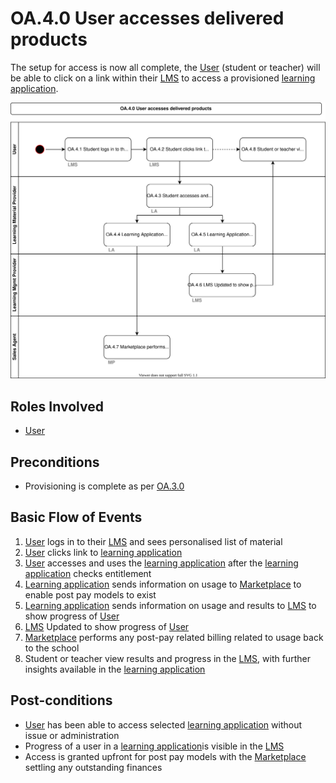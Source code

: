 # OA.4.0 User accesses delivered products

The setup for access is now all complete, the [User](../roles/user.md) (student or teacher) will be able to click on a link within their [LMS](../services/learning-management-system.md) to access a provisioned [learning application](../services/learning-application.md).

![Process Diagram](../diagrams/process-diagrams-OA.4.0.svg)

## Roles Involved

  - [User](../roles/user.md)

## Preconditions

  - Provisioning is complete as per [OA.3.0](./oa.3.0-sales-agent-delivers-products.md)

## Basic Flow of Events

1. [User](../roles/user.md) logs in to their [LMS](../services/learning-management-system.md) and sees personalised list of material
2. [User](../roles/user.md) clicks link to [learning application](../services/learning-application.md)
3. [User](../roles/user.md) accesses and uses the [learning application](../services/learning-application.md) after the [learning application](../services/learning-application.md) checks entitlement
4. [Learning application](../services/learning-application.md) sends information on usage to [Marketplace](../services/marketplace.md) to enable post pay models to exist
5. [Learning application](../services/learning-application.md) sends information on usage and results to [LMS](../services/learning-management-system.md) to show progress of [User](../roles/user.md)
6. [LMS](../services/learning-management-system.md) Updated to show progress of [User](../roles/user.md)
7. [Marketplace](../services/marketplace.md) performs any post-pay related billing related to usage back to the school
8. Student or teacher view results and progress in the [LMS](../services/learning-management-system.md), with further insights available in the [learning application](../services/learning-application.md)
## Post-conditions

  - [User](../roles/user.md) has been able to access selected [learning application](../services/learning-application.md) without issue or administration
  - Progress of a user in a [learning application](../services/learning-application.md)is visible in the [LMS](../services/learning-management-system.md)
  - Access is granted upfront for post pay models with the [Marketplace](../services/marketplace.md) settling any outstanding finances

